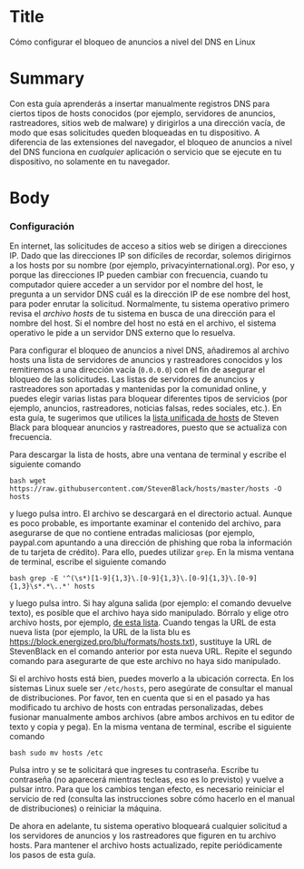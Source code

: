 # Title #
Cómo configurar el bloqueo de anuncios a nivel del DNS en Linux

# Summary #
Con esta guía aprenderás a insertar manualmente registros DNS para ciertos tipos de hosts conocidos (por ejemplo, servidores de anuncios, rastreadores, sitios web de malware) y dirigirlos a una dirección vacía, de modo que esas solicitudes queden bloqueadas en tu dispositivo. A diferencia de las extensiones del navegador, el bloqueo de anuncios a nivel del DNS funciona en *cualquier* aplicación o servicio que se ejecute en tu dispositivo, no solamente en tu navegador. 

# Body #

### Configuración ###
En internet, las solicitudes de acceso a sitios web se dirigen a direcciones IP. Dado que las direcciones IP son difíciles de recordar, solemos dirigirnos a los hosts por su nombre (por ejemplo, privacyinternational.org). Por eso, y porque las direcciones IP pueden cambiar con frecuencia, cuando tu computador quiere acceder a un servidor por el nombre del host, le pregunta a un servidor DNS cuál es la dirección IP de ese nombre del host, para poder enrutar la solicitud. Normalmente, tu sistema operativo primero revisa el *archivo hosts* de tu sistema en busca de una dirección para el nombre del host. Si el nombre del host no está en el archivo, el sistema operativo le pide a un servidor DNS externo que lo resuelva.

Para configurar el bloqueo de anuncios a nivel DNS, añadiremos al archivo hosts una lista de servidores de anuncios y rastreadores conocidos y los remitiremos a una dirección vacía (`0.0.0.0`) con el fin de asegurar el bloqueo de las solicitudes. Las listas de servidores de anuncios y rastreadores son aportadas y mantenidas por la comunidad online, y puedes elegir varias listas para bloquear diferentes tipos de servicios (por ejemplo, anuncios, rastreadores, noticias falsas, redes sociales, etc.). En esta guía, te sugerimos que utilices la [lista unificada de hosts][1] de Steven Black para bloquear anuncios y rastreadores, puesto que se actualiza con frecuencia.

Para descargar la lista de hosts, abre una ventana de terminal y escribe el siguiente comando

```bash wget https://raw.githubusercontent.com/StevenBlack/hosts/master/hosts -O hosts ```

y luego pulsa intro. El archivo se descargará en el directorio actual. Aunque es poco probable, es importante examinar el contenido del archivo, para asegurarse de que no contiene entradas maliciosas (por ejemplo, paypal.com apuntando a una dirección de phishing que roba la información de tu tarjeta de crédito). Para ello, puedes utilizar `grep`. En la misma ventana de terminal, escribe el siguiente comando

```bash grep -E '^(\s*)[1-9]{1,3}\.[0-9]{1,3}\.[0-9]{1,3}\.[0-9]{1,3}\s*.*\..*' hosts ```

y luego pulsa intro. Si hay alguna salida (por ejemplo: el comando devuelve texto), es posible que el archivo haya sido manipulado. Bórralo y elige otro archivo hosts, por ejemplo, [de esta lista](https://github.com/EnergizedProtection/block#formats).  Cuando tengas la URL de esta nueva lista (por ejemplo, la URL de la lista blu es https://block.energized.pro/blu/formats/hosts.txt), sustituye la URL de StevenBlack en el comando anterior por esta nueva URL. Repite el segundo comando para asegurarte de que este archivo no haya sido manipulado.

Si el archivo hosts está bien, puedes moverlo a la ubicación correcta. En los sistemas Linux suele ser `/etc/hosts`, pero asegúrate de consultar el manual de distribuciones. Por favor, ten en cuenta que si en el pasado ya has modificado tu archivo de hosts con entradas personalizadas, debes fusionar manualmente ambos archivos (abre ambos archivos en tu editor de texto y copia y pega). En la misma ventana de terminal, escribe el siguiente comando

```bash sudo mv hosts /etc ```

Pulsa intro y se te solicitará que ingreses tu contraseña. Escribe tu contraseña (no aparecerá mientras tecleas, eso es lo previsto) y vuelve a pulsar intro. Para que los cambios tengan efecto, es necesario reiniciar el servicio de red (consulta las instrucciones sobre cómo hacerlo en el manual de distribuciones) o reiniciar la máquina.

De ahora en adelante, tu sistema operativo bloqueará cualquier solicitud a los servidores de anuncios y los rastreadores que figuren en tu archivo hosts. Para mantener el archivo hosts actualizado, repite periódicamente los pasos de esta guía.

[1]: https://raw.githubusercontent.com/StevenBlack/hosts/master/hosts
